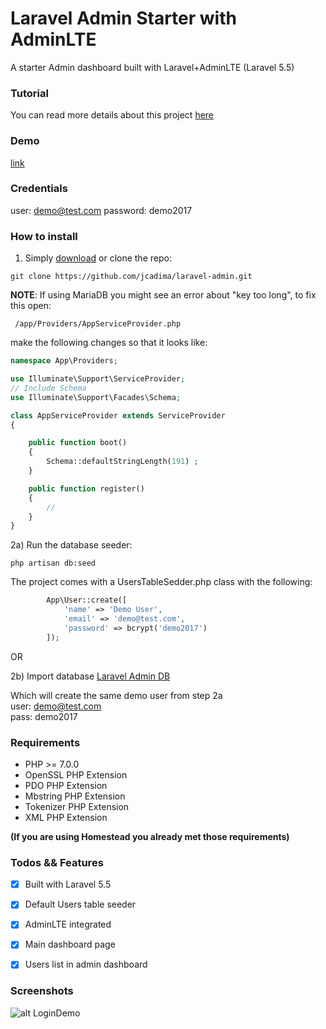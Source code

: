 # Laravel Admin Starter with AdminLTE

A starter Admin dashboard built with Laravel+AdminLTE (Laravel 5.5)

### Tutorial
You can read more details about this project [here](http://juancadima.com/integrating-adminlte-laravel/)

### Demo
[link](http://laraveladmin.juancadima.com/login)

### Credentials
user: demo@test.com
password: demo2017

### How to install
1) Simply [download](https://github.com/jcadima/laravel-admin/archive/master.zip) or clone the repo:

```
git clone https://github.com/jcadima/laravel-admin.git
```

**NOTE**: If using MariaDB you might see an error about "key too long", to fix this open:

```
 /app/Providers/AppServiceProvider.php
```

make the following changes so that it looks like:

```php
namespace App\Providers;

use Illuminate\Support\ServiceProvider;
// Include Schema
use Illuminate\Support\Facades\Schema;

class AppServiceProvider extends ServiceProvider
{

    public function boot()
    {  
        Schema::defaultStringLength(191) ;
    }

    public function register()
    {
        //
    }
}

```

2a) Run the database seeder:

```
php artisan db:seed
```

The project comes with a UsersTableSedder.php class with the following:

```php
        App\User::create([
            'name' => 'Demo User',
            'email' => 'demo@test.com',
            'password' => bcrypt('demo2017') 
        ]);
```

OR

2b) Import database
[Laravel Admin DB](https://github.com/jcadima/laravel-admin/blob/master/laraveladmin.sql)

Which will create the same demo user from step 2a<br>
user: demo@test.com <br/>
pass: demo2017

### Requirements
* PHP >= 7.0.0
* OpenSSL PHP Extension
* PDO PHP Extension
* Mbstring PHP Extension
* Tokenizer PHP Extension
* XML PHP Extension

**(If you are using Homestead you already met those requirements)**


### Todos && Features
* [X] Built with Laravel 5.5
* [X] Default Users table seeder
* [X] AdminLTE integrated
* [X] Main dashboard page
* [X] Users list in admin dashboard


### Screenshots

![alt LoginDemo](http://juancadima.com/wp-content/uploads/laraveladmin.png)
